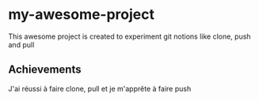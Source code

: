 # my-awesome-project

This awesome project is created to experiment git notions like clone, push and pull

## Achievements

J'ai réussi à faire clone, pull et je m'apprête à faire push
